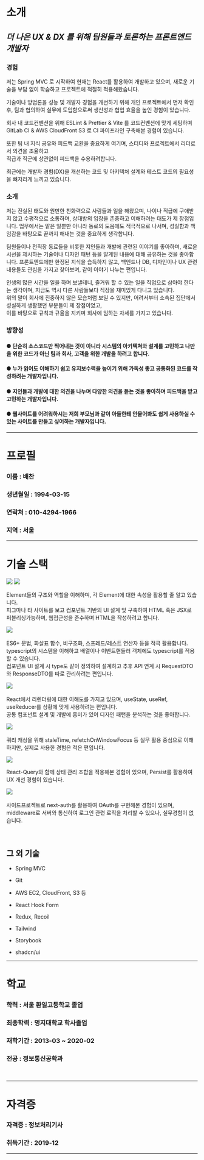 
# 소개
  ## *더 나은 UX & DX 를 위해 팀원들과 토론하는 프론트엔드 개발자*

  ### 경험

  저는 Spring MVC 로 시작하여 현재는 React를 활용하여 개발하고 있으며, 새로운 기술을 부담 없이 학습하고 프로젝트에 적절히 적용해왔습니다.  


  기술이나 방법론을 성능 및 개발자 경험을 개선하기 위해 개인 프로젝트에서 먼저 확인 후, 팀과 협의하여 실무에 도입함으로써 생산성과 협업 효율을 높인 경험이 있습니다.


  회사 내 코드컨벤션을 위해 ESLint & Prettier & Vite 를 코드컨벤션에 맞게 세팅하며 GitLab CI & AWS CloudFront S3 로 CI 파이프라인 구축해본 경험이 있습니다.

  
  또한 팀 내 지식 공유와 피드백 교환을 중요하게 여기며, 스터디와 프로젝트에서 리더로서 의견을 조율하고 <br >직급과 직군에 상관없이 피드백을 수용하려합니다.

  
  최근에는 개발자 경험(DX)을 개선하는 코드 및 아키텍처 설계와 테스트 코드의 필요성을 뼈저리게 느끼고 있습니다.

  ### 소개 

  저는 진실된 태도와 원만한 친화력으로 사람들과 일을 해왔으며, 나이나 직급에 구애받지 않고 수평적으로 소통하며, 상대방의 입장을 존중하고 이해하려는 태도가 제 장점입니다.
  업무에서는 맡은 일뿐만 아니라 동료의 도움에도 적극적으로 나서며, 성실함과 책임감을 바탕으로 끝까지 해내는 것을 중요하게 생각합니다. 

  팀원들이나 전직장 동료들을 비롯한 지인들과 개발에 관련된 이야기를 좋아하며, 새로운 시선을 제시하는 기술이나 디자인 패턴 등을 알게된 내용에 대해 공유하는 것을 좋아합니다.
  프론트엔드에만 한정된 지식을 습득하지 않고, 백엔드나 DB, 디자인이나 UX 관련 내용들도 관심을 가지고 찾아보며, 같이 이야기 나누는 편입니다.

  인생의 많은 시간을 일을 하며 보낼테니, 즐거워 할 수 있는 일을 직업으로 삼아야 한다는 생각이며, 지금도 역시 다른 사람들보다 직장을 재미있게 다니고 있습니다. <br />
  위의 말이 회사에 진중하지 않은 모습처럼 보일 수 있지만, 어려서부터 소속된 집단에서 성실하게 생활했던 부분들이 제 장점이었고, <br />
  이를 바탕으로 규칙과 규율을 지키며 회사에 임하는 자세를 가지고 있습니다. <br />  
  

  ### 방향성

  #### ● 단순히 소스코드만 찍어내는 것이 아니라 시스템의 아키텍쳐와 설계를 고민하고 나만을 위한 코드가 아닌 팀과 회사, 고객을 위한 개발을 하려고 합니다.
  #### ● 누가 읽어도 이해하기 쉽고 유지보수력을 높이기 위해 가독성 좋고 공통화된 코드를 작성하려는 개발자입니다.
  #### ● 지인들과 개발에 대한 의견을 나누며 다양한 의견을 듣는 것을 좋아하며 피드백을 받고 고민하는 개발자입니다.
  #### ● 웹사이트를 어려워하시는 저희 부모님과 같이 아들한테 안물어봐도 쉽게 사용하실 수 있는 사이트를 만들고 싶어하는 개발자입니다.

***
# 프로필
  ### 이름 : 배찬
  ### 생년월일 : 1994-03-15
  ### 연락처 : 010-4294-1966
  ### 지역 : 서울

***
# 기술 스택

<div>
  <img src="https://img.shields.io/badge/HTML5-E34F26?style=flat-square&logo=HTML5&logoColor=white">
  <img src="https://img.shields.io/badge/CSS3-1572B6?style=flat-square&logo=css3&logoColor=white"/>&nbsp;
  <p>
    Element들의 구조와 역할을 이해하며, 각 Element에 대한 속성을 활용할 줄 알고 있습니다.<br>
    피그마나 타 사이트를 보고 컴포넌트 기반의 UI 설계 및 구축하여 HTML 혹은 JSX로 퍼블리싱가능하며, 웹접근성을 준수하며 HTML을 작성하려고 합니다.
  </p>
</div>

<div>
  <img src="https://img.shields.io/badge/Typescript-2962FF?style=flat-square&logo=typescript&logoColor=white"/>&nbsp; 
  <p>
    ES6+ 문법, 화살표 함수, 비구조화, 스프레드/레스트 연산자 등을 적극 활용합니다. <br>
    typescript의 시스템을 이해하고 배열이나 이벤트핸들러 객체에도 typescript를 적용할 수 있습니다.<br>
    컴포넌트 UI 설계 시 type도 같이 정의하여 설계하고 추후 API 연계 시 RequestDTO와 ResponseDTO를 따로 관리하려는 편입니다.
  </p>
</div>

<div>
  <img src="https://img.shields.io/badge/React-61DAFB?style=flat-square&logo=React&logoColor=white"/>&nbsp;
  <p>
    React에서 리렌더링에 대한 이해도를 가지고 있으며, useState, useRef, useReducer를 상황에 맞게 사용하려는 편입니다. <br>
    공통 컴포넌트 설계 및 개발에 흥미가 있어 디자인 패턴을 분석하는 것을 좋아합니다.
  </p>
</div>

<div>
  <img src="https://img.shields.io/badge/ReactQuery-FF4154?style=flat-square&logo=ReactQuery&logoColor=white"/>&nbsp;
  <p>
    쿼리 캐싱을 위해 staleTime, refetchOnWindowFocus 등 실무 활용 중심으로 이해하지만, 실제로 사용한 경험은 적은 편입니다.
  </p>
</div>

<div>
  <img src="https://img.shields.io/badge/zustand-602c3c?style=flat-square&logo=zustand&logoColor=white" />
  <p>
    React-Query와 함께 상태 관리 조합을 적용해본 경험이 있으며, Persist를 활용하여 UX 개선 경험이 있습니다.
  </p>
</div>

<div>
  <img src="https://img.shields.io/badge/NextJS-000000?style=flat-square&logo=Next.js&logoColor=white"/>&nbsp;
  <p>
    사이드프로젝트로 next-auth를 활용하여 OAuth를 구현해본 경험이 있으며,<br>
    middleware로 서버와 통신하여 로그인 관련 로직을 처리할 수 있으나, 실무경험이 없습니다.
  </p>
</div>

<br />

## 그 외 기술

- Spring MVC

- Git
- AWS EC2, CloudFront, S3 등

- React Hook Form

- Redux, Recoil

- Tailwind
- Storybook
- shadcn/ui



***
# 학교
  ### 학력 : 서울 환일고등학교 졸업
  ### 최종학력 : 명지대학교 학사졸업
  ### 재학기간 : 2013-03 ~ 2020-02
  ### 전공 : 정보통신공학과
<br>

***
# 자격증
  ### 자격증 : 정보처리기사 
  ### 취득기간 : 2019-12

***
